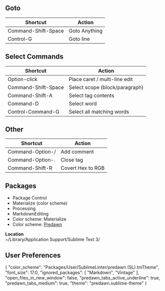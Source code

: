 ## Goto
| Shortcut | Action |
| -------- | ------ |
| Command-Shift-Space | Goto Anything |
| Control-G | Goto line |

## Select Commands
| Shortcut | Action |
| -------- | ------ |
| Option-click | Place caret / multi-line edit |
| Command-Shift-Space | Select scope (block/paragraph) |
| Command-Shift-A | Select tag contents |
| Command-D | Select word |
| Control-Command-G | Select all matching words |

## Other
| Shortcut | Action |
| -------- | ------ |
| Command-Option-/ | Add comment |
| Command-Option-. | Close tag |
| Command-Shift-R | Covert Hex to RGB |

## Packages

- Package Control
- Materialize (color scheme)
- Processing
- MarkdownEditing
- Color scheme: Materialize
- Color scheme: [Predawn](http://jamiewilson.io/predawn/)

**Location**  
~/Library/Application Support/Sublime Text 3/


## User Preferences
{
    "color_scheme": "Packages/User/SublimeLinter/predawn (SL).tmTheme",
    "font_size": 17.0,
    "ignored_packages":
    [
        "Markdown",
        "Vintage"
    ],
    "open_files_in_new_window": false,
    "predawn_tabs_active_underline": true,
    "predawn_tabs_medium": true,
    "theme": "predawn.sublime-theme"
}
